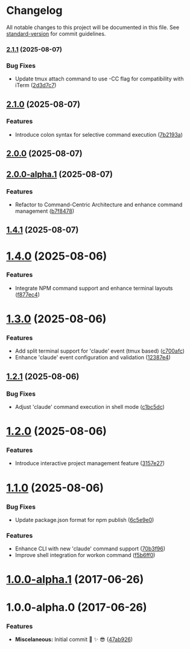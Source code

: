 # Changelog

All notable changes to this project will be documented in this file. See [standard-version](https://github.com/conventional-changelog/standard-version) for commit guidelines.

### [2.1.1](https://github.com/israelroldan/workon/compare/v2.1.0...v2.1.1) (2025-08-07)


### Bug Fixes

* Update tmux attach command to use -CC flag for compatibility with iTerm ([2d3d7c7](https://github.com/israelroldan/workon/commit/2d3d7c73fb164f1718908d276f91b8fba004f42d))

## [2.1.0](https://github.com/israelroldan/workon/compare/v2.0.0...v2.1.0) (2025-08-07)


### Features

* Introduce colon syntax for selective command execution ([7b2193a](https://github.com/israelroldan/workon/commit/7b2193ace8cc014dfd71894e3e9f49e0fdea33b9))

## [2.0.0](https://github.com/israelroldan/workon/compare/v2.0.0-alpha.1...v2.0.0) (2025-08-07)

## [2.0.0-alpha.1](https://github.com/israelroldan/workon/compare/v1.4.1...v2.0.0-alpha.1) (2025-08-07)


### Features

* Refactor to Command-Centric Architecture and enhance command management ([b7f8478](https://github.com/israelroldan/workon/commit/b7f84789e677222af34ae2018b7eb452dd054e34))

<a name="1.4.1"></a>
## [1.4.1](https://github.com/israelroldan/workon/compare/v1.4.0...v1.4.1) (2025-08-07)



<a name="1.4.0"></a>
# [1.4.0](https://github.com/israelroldan/workon/compare/v1.3.0...v1.4.0) (2025-08-06)


### Features

* Integrate NPM command support and enhance terminal layouts ([f877ec4](https://github.com/israelroldan/workon/commit/f877ec4))



<a name="1.3.0"></a>
# [1.3.0](https://github.com/israelroldan/workon/compare/v1.2.1...v1.3.0) (2025-08-06)


### Features

* Add split terminal support for 'claude' event (tmux based) ([c700afc](https://github.com/israelroldan/workon/commit/c700afc))
* Enhance 'claude' event configuration and validation ([12387e4](https://github.com/israelroldan/workon/commit/12387e4))



<a name="1.2.1"></a>
## [1.2.1](https://github.com/israelroldan/workon/compare/v1.2.0...v1.2.1) (2025-08-06)


### Bug Fixes

* Adjust 'claude' command execution in shell mode ([c1bc5dc](https://github.com/israelroldan/workon/commit/c1bc5dc))



<a name="1.2.0"></a>
# [1.2.0](https://github.com/israelroldan/workon/compare/v1.1.0...v1.2.0) (2025-08-06)


### Features

* Introduce interactive project management feature ([3157e27](https://github.com/israelroldan/workon/commit/3157e27))



<a name="1.1.0"></a>
# [1.1.0](https://github.com/israelroldan/workon/compare/v1.0.0...v1.1.0) (2025-08-06)


### Bug Fixes

* Update package.json format for npm publish ([6c5e9e0](https://github.com/israelroldan/workon/commit/6c5e9e0))


### Features

* Enhance CLI with new 'claude' command support ([70b3f96](https://github.com/israelroldan/workon/commit/70b3f96))
* Improve shell integration for workon command ([f5b6ff0](https://github.com/israelroldan/workon/commit/f5b6ff0))



<a name="1.0.0-alpha.1"></a>
# [1.0.0-alpha.1](https://code.palu.io/israel/workon/compare/v1.0.0-alpha.0...v1.0.0-alpha.1) (2017-06-26)



<a name="1.0.0-alpha.0"></a>
# 1.0.0-alpha.0 (2017-06-26)


### Features

* **Miscelaneous:** Initial commit 🎉  ✨  😎 ([47ab926](https://code.palu.io/israel/workon/commits/47ab926))
